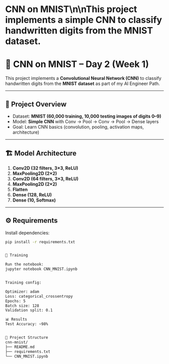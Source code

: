 # CNN on MNIST\n\nThis project implements a simple CNN to classify handwritten digits from the MNIST dataset.
# 🧠 CNN on MNIST – Day 2 (Week 1)

This project implements a **Convolutional Neural Network (CNN)** to classify handwritten digits from the **MNIST dataset** as part of my AI Engineer Path.

---

## 📌 Project Overview
- Dataset: **MNIST (60,000 training, 10,000 testing images of digits 0–9)**
- Model: **Simple CNN** with Conv → Pool → Conv → Pool → Dense layers
- Goal: Learn CNN basics (convolution, pooling, activation maps, architecture)

---

## 🏗️ Model Architecture
1. **Conv2D (32 filters, 3×3, ReLU)**
2. **MaxPooling2D (2×2)**
3. **Conv2D (64 filters, 3×3, ReLU)**
4. **MaxPooling2D (2×2)**
5. **Flatten**
6. **Dense (128, ReLU)**
7. **Dense (10, Softmax)**

---

## ⚙️ Requirements
Install dependencies:
```bash
pip install -r requirements.txt


🚀 Training

Run the notebook:
jupyter notebook CNN_MNIST.ipynb


Training config:

Optimizer: adam
Loss: categorical_crossentropy
Epochs: 5
Batch size: 128
Validation split: 0.1

📊 Results
Test Accuracy: ~98%


📂 Project Structure
cnn-mnist/
├── README.md
├── requirements.txt
└── CNN_MNIST.ipynb